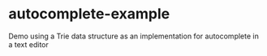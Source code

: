 # autocomplete-example
Demo using a Trie data structure as an implementation for autocomplete in a text editor
